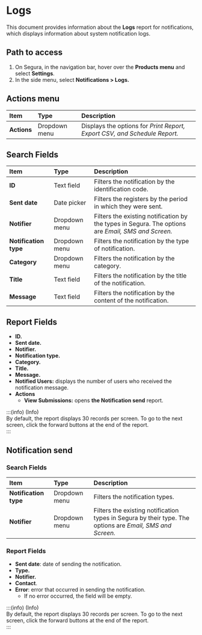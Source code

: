 # Logs

This document provides information about the **Logs** report for notifications, which displays information about system notification logs.

## Path to access

1. On Segura, in the navigation bar, hover over the **Products menu** and select **Settings**.  
2. In the side menu, select **Notifications \> Logs.**

## Actions menu

| Item | Type | Description |
| :---- | :---- | :---- |
| **Actions** | Dropdown menu | Displays the options for *Print Report, Export CSV, and Schedule Report.* |

## Search Fields

| Item | Type | Description |
| :---- | :---- | :---- |
| **ID** | Text field | Filters the notification by the identification code. |
| **Sent date** | Date picker | Filters the registers by the period in which they were sent.  |
| **Notifier** | Dropdown menu | Filters the existing notification by the types in Segura. The options are *Email, SMS and Screen.* |
| **Notification type** | Dropdown menu | Filters the notification by the type of notification. |
| **Category** | Dropdown menu | Filters the notification by the category. |
| **Title** | Text field | Filters the notification by the title of the notification. |
| **Message** | Text field | Filters the notification by the content of the notification. |

## Report Fields

* **ID.**  
* **Sent date.**  
* **Notifier.**  
* **Notification type.**  
* **Category.**  
* **Title.**  
* **Message.**  
* **Notified Users:** displays the number of users who received the notification message.  
* **Actions**  
  * **View Submissions:** opens **the Notification send** report.

:::(info) (Info)  
By default, the report displays 30 records per screen. To go to the next screen, click the forward buttons at the end of the report.  
:::

## Notification send

### Search Fields

| Item | Type | Description |
| :---- | :---- | :---- |
| **Notification type** | Dropdown menu | Filters the notification types. |
| **Notifier** | Dropdown menu | Filters the existing notification types in Segura by their type. The options are *Email, SMS and Screen.* |

### Report Fields

* **Sent date**: date of sending the notification.  
* **Type.**  
* **Notifier.**  
* **Contact**.  
* **Error**: error that occurred in sending the notification.  
  * If no error occurred, the field will be empty.

:::(info) (Info)  
By default, the report displays 30 records per screen. To go to the next screen, click the forward buttons at the end of the report.  
:::